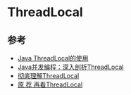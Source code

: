 # ThreadLocal

## 参考


- [Java ThreadLocal的使用](http://ifeve.com/java-threadlocal的使用/)
- [Java并发编程：深入剖析ThreadLocal](http://www.cnblogs.com/dolphin0520/p/3920407.html)
- [彻底理解ThreadLocal](https://blog.csdn.net/lufeng20/article/details/24314381)
- [原 荐 再看ThreadLocal](http://ju.outofmemory.cn/entry/368569)
